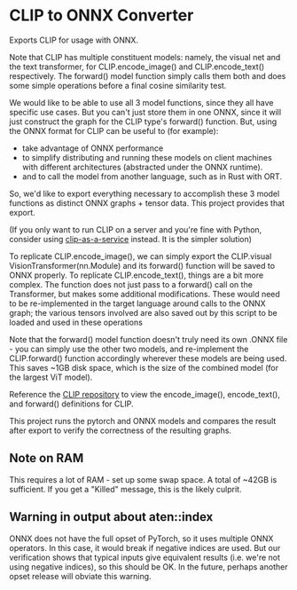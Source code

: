 # CLIP to ONNX Converter

Exports CLIP for usage with ONNX.

Note that CLIP has multiple constituent models: namely, the visual net and the text transformer, for CLIP.encode_image() and CLIP.encode_text() respectively. The forward() model function simply calls them both and does some simple operations before a final cosine similarity test.

We would like to be able to use all 3 model functions, since they all have specific use cases.
But you can't just store them in one ONNX, since it will just construct the graph for the CLIP type's forward() function.
But, using the ONNX format for CLIP can be useful to (for example):

* take advantage of ONNX performance
* to simplify distributing and running these models on client machines with different architectures (abstracted under the ONNX runtime).
* and to call the model from another language, such as in Rust with ORT.

So, we'd like to export everything necessary to accomplish these 3 model functions as distinct ONNX graphs + tensor data.
This project provides that export.

(If you only want to run CLIP on a server and you're fine with Python, consider using [clip-as-a-service](https://clip-as-service.jina.ai/index.html) instead. It is the simpler solution)

To replicate CLIP.encode_image(), we can simply export the CLIP.visual VisionTransformer(nn.Module) and its forward() function will be saved to ONNX properly.
To replicate CLIP.encode_text(), things are a bit more complex. The function does not just pass to a forward() call on the Transformer, but makes some additional modifications. These would need to be re-implemented in the target language around calls to the ONNX graph; the various tensors involved are also saved out by this script to be loaded and used in these operations

Note that the forward() model function doesn't truly need its own .ONNX file - you can simply use the other two models, and re-implement the CLIP.forward() function accordingly wherever these models are being used. This saves ~1GB disk space, which is the size of the combined model (for the largest ViT model).

Reference the [CLIP repository](https://github.com/openai/CLIP) to view the encode_image(), encode_text(), and forward() definitions for CLIP.

This project runs the pytorch and ONNX models and compares the result after export to verify the correctness of the resulting graphs.

## Note on RAM

This requires a lot of RAM - set up some swap space. A total of ~42GB is sufficient. If you get a "Killed" message, this is the likely culprit.

## Warning in output about aten::index

ONNX does not have the full opset of PyTorch, so it uses multiple ONNX operators.
In this case, it would break if negative indices are used.
But our verification shows that typical inputs give equivalent results (i.e. we're not using negative indices), so this should be OK.
In the future, perhaps another opset release will obviate this warning.
